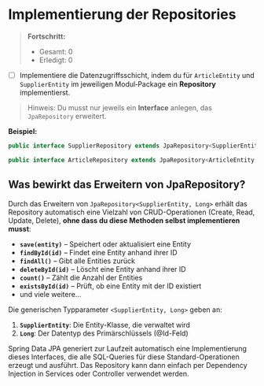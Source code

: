 
# Implementierung der Repositories
> **Fortschritt:** <!-- wird live gezählt -->
> - Gesamt: <span id="t-total">0</span>
> - Erledigt: <span id="t-done">0</span>

- [ ] Implementiere die Datenzugriffsschicht, indem du für `ArticleEntity` und `SupplierEntity` im jeweiligen Modul‑Package ein **Repository** implementierst. 

> Hinweis: Du musst nur jeweils ein **Interface** anlegen, das `JpaRepository` erweitert.

**Beispiel:**

```java
public interface SupplierRepository extends JpaRepository<SupplierEntity, Long> { }
```

```java
public interface ArticleRepository extends JpaRepository<ArticleEntity, Long> { }
```

## Was bewirkt das Erweitern von JpaRepository?

Durch das Erweitern von `JpaRepository<SupplierEntity, Long>` erhält das Repository automatisch eine Vielzahl von CRUD-Operationen (Create, Read, Update, Delete), **ohne dass du diese Methoden selbst implementieren musst**:

- **`save(entity)`** – Speichert oder aktualisiert eine Entity
- **`findById(id)`** – Findet eine Entity anhand ihrer ID
- **`findAll()`** – Gibt alle Entities zurück
- **`deleteById(id)`** – Löscht eine Entity anhand ihrer ID
- **`count()`** – Zählt die Anzahl der Entities
- **`existsById(id)`** – Prüft, ob eine Entity mit der ID existiert
- und viele weitere...

Die generischen Typparameter `<SupplierEntity, Long>` geben an:
1. **`SupplierEntity`**: Die Entity-Klasse, die verwaltet wird
2. **`Long`**: Der Datentyp des Primärschlüssels (@Id-Feld)

Spring Data JPA generiert zur Laufzeit automatisch eine Implementierung dieses Interfaces, die alle SQL-Queries für diese Standard-Operationen erzeugt und ausführt. Das Repository kann dann einfach per Dependency Injection in Services oder Controller verwendet werden.
